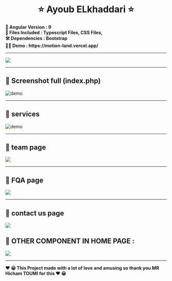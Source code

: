   

<h1 align="center" >   ⭐    Ayoub ELkhaddari   ⭐</h1>
<p align="center"> 
  </p>

<p>
<b align="center" >📝 Angular  Version	:  9 </b> </BR>
<b align="center" >📌  Files Included : 	Typescript Files, CSS Files,  </b></BR>
<b align="center" > 🛠  Dependencies :  Bootstrap </b></BR>
<b align="center" > 👨‍💻  Demo  :  https://motion-land.vercel.app/ </b>
</p>

 ---  
  <img align="center" src="https://i.imgur.com/txJrv72.png" />
  
 ---  

##  🚀 Screenshot full (index.php)  
  <img align="center" src="https://i.imgur.com/FfVSAfx.png" alt="demo" />
  
 ---
  
## 🚀 services
<img  align="center" src="https://i.imgur.com/uuLQtkf.png" alt="demo"/>

 ---

## 🚀 team page
     
  <img  align="center" src="https://i.imgur.com/WTpkwv6.png"/>
  
 ---
 
## 🚀 FQA page
     
  <img  align="center" src="https://i.imgur.com/gAQX3pu.png"/>
  
 ---

## 🚀 contact us page 
     
<img  align="center" src="https://i.imgur.com/b1UUHfQ.png"/>
  
 ## 🚀 OTHER COMPONENT IN HOME PAGE  : 
     
<img  align="center" src="https://i.imgur.com/OFDsNkP.png"/>
  
---
<p>
<b align="center" > ❤️  😀 This Project made with a lot of love and amusing so thank you MR Hicham TOUMI for this   ❤️  😀 </b> </p>
